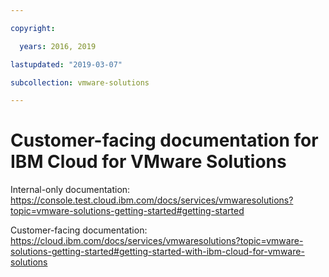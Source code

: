 ```yaml
---

copyright:

  years: 2016, 2019

lastupdated: "2019-03-07"

subcollection: vmware-solutions

---
```


# Customer-facing documentation for IBM Cloud for VMware Solutions

Internal-only documentation: https://console.test.cloud.ibm.com/docs/services/vmwaresolutions?topic=vmware-solutions-getting-started#getting-started

Customer-facing documentation: https://cloud.ibm.com/docs/services/vmwaresolutions?topic=vmware-solutions-getting-started#getting-started-with-ibm-cloud-for-vmware-solutions
